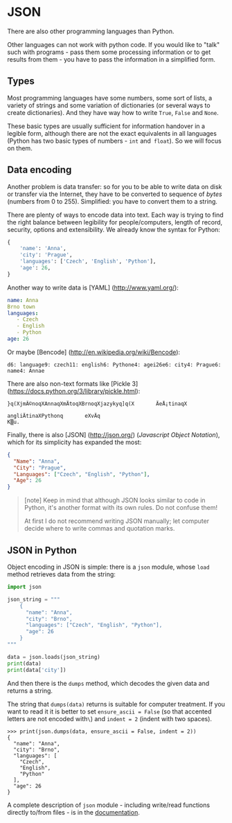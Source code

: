 # JSON

There are also other programming languages ​​than Python.

Other languages ​​can not work with python code.
If you would like to "talk" such with programs -
pass them some processing information
or to get results from them -
you have to pass the information in a simplified form.


## Types

Most programming languages ​​have some numbers, some sort of lists,
a variety of strings and some variation of dictionaries
(or several ways to create dictionaries).
And they have way how to write `True`, `False` and `None`.

These basic types are usually sufficient for information handover
in a legible form, although there are not the exact equivalents in all languages
(Python has two basic types of numbers - `int` and` float`).
So we will focus on them.


## Data encoding

Another problem is data transfer:
so for you to be able to write data on disk or transfer
via the Internet, they have to be converted to sequence of *bytes* (numbers from 0 to 255).
Simplified: you have to convert them to a string.

There are plenty of ways to encode data into text.
Each way is trying to find the right balance between
legibility for people/computers, length of record,
security, options and extensibility.
We already know the syntax for Python:

```python
{
    'name': 'Anna',
    'city': 'Prague',
    'languages': ['Czech', 'English', 'Python'],
    'age': 26,
}
```

Another way to write data is [YAML] (http://www.yaml.org/):

```yaml
name: Anna
Brno town
languages:
   - Czech
   - English
   - Python
age: 26
```

Or maybe [Bencode] (http://en.wikipedia.org/wiki/Bencode):

```plain
d6: language9: czech11: english6: Pythone4: agei26e6: city4: Prague6: name4: Annae
```

There are also non-text formats like
[Pickle 3] (https://docs.python.org/3/library/pickle.html):

```plain
}q(XjmÃ©noqXAnnaqXmÄtoqXBrnoqXjazykyq]q(X       ÄeÅ¡tinaqX
                                                          angliÄtinaXPythonq       eXvÄq
K▒u.
```

Finally, there is also [JSON] (http://json.org/)
(*Javascript Object Notation*),
which for its simplicity has expanded the most:

```json
{
  "Name": "Anna",
  "City": "Prague",
  "Languages": ["Czech", "English", "Python"],
  "Age": 26
}
```

> [note]
> Keep in mind that although JSON looks similar to code
> in Python, it's another format with its own rules.
> Do not confuse them!
>
> At first I do not recommend writing JSON manually;
> let computer decide where to write
> commas and quotation marks.

## JSON in Python

Object encoding in JSON is simple: there is a `json` module,
whose `load` method retrieves data from the string:

```python
import json

json_string = """
    {
      "name": "Anna",
      "city": "Brno",
      "languages": ["Czech", "English", "Python"],
      "age": 26
    }
"""

data = json.loads(json_string)
print(data)
print(data['city'])
```

And then there is the `dumps` method, which decodes the given data
and returns a string.

The string that `dumps(data)` returns is suitable for computer
treatment.
If you want to read it it is better to set `ensure_ascii = False` 
(so that accented letters are not encoded with`\`)
and `indent = 2` (indent with two spaces).

```pycon
>>> print(json.dumps(data, ensure_ascii = False, indent = 2))
{
  "name": "Anna",
  "city": "Brno",
  "languages": [
    "Czech",
    "English",
    "Python"
  ],
  "age": 26
}
```

A complete description of `json` module -
including write/read functions directly to/from files -
is in the [documentation](https://docs.python.org/3/library/json.html).